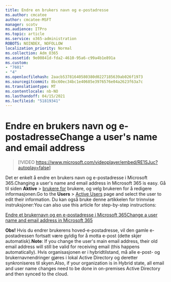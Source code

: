 ```yaml
---
title: Endre en brukers navn og e-postadresse
ms.author: cmcatee
author: cmcatee-MSFT
manager: scotv
ms.audience: ITPro
ms.topic: article
ms.service: o365-administration
ROBOTS: NOINDEX, NOFOLLOW
localization_priority: Normal
ms.collection: Adm_O365
ms.assetid: 9e00841d-fda2-4610-95a6-c99a4b1e891a
ms.custom:
- "7601"
- "4"
ms.openlocfilehash: 2aacb53781640580380d0227185639ab026f1973
ms.sourcegitcommit: 8bc60ec34bc1e40685e3976576e04a2623f63a7c
ms.translationtype: MT
ms.contentlocale: nb-NO
ms.lasthandoff: 04/15/2021
ms.locfileid: "51819341"
---
```

# <a name="change-a-users-name-and-email-address"></a><span data-ttu-id="71887-102">Endre en brukers navn og e-postadresse</span><span class="sxs-lookup"><span data-stu-id="71887-102">Change a user's name and email address</span></span>

> [!VIDEO https://www.microsoft.com/videoplayer/embed/RE1SJuc?autoplay=false]

<span data-ttu-id="71887-103">Det er enkelt å endre en brukers navn og e-postadresse i Microsoft 365.</span><span class="sxs-lookup"><span data-stu-id="71887-103">Changing a user's name and email address in Microsoft 365 is easy.</span></span> <span data-ttu-id="71887-104">Gå til siden **Aktive** \> [brukere for](https://go.microsoft.com/fwlink/p/?linkid=834822) brukere, og velg brukeren for å redigere informasjonen.</span><span class="sxs-lookup"><span data-stu-id="71887-104">Go to the **Users** \> [Active Users](https://go.microsoft.com/fwlink/p/?linkid=834822) page and select the user to edit their information.</span></span> <span data-ttu-id="71887-105">Du kan også bruke denne artikkelen for trinnvise instruksjoner:</span><span class="sxs-lookup"><span data-stu-id="71887-105">You can also use this article for step-by-step instructions:</span></span>
  
[<span data-ttu-id="71887-106">Endre et brukernavn og en e-postadresse i Microsoft 365</span><span class="sxs-lookup"><span data-stu-id="71887-106">Change a user name and email address in Microsoft 365</span></span>](https://docs.microsoft.com/microsoft-365/admin/add-users/change-a-user-name-and-email-address)
  
 <span data-ttu-id="71887-107">**Obs!** Hvis du endrer brukerens hoved-e-postadresse, vil den gamle e-postadressen fortsatt være gyldig for å motta e-post (dette skjer automatisk).</span><span class="sxs-lookup"><span data-stu-id="71887-107">**Note**: If you change the user's main email address, their old email address will still be valid for receiving email (this happens automatically).</span></span> <span data-ttu-id="71887-108">Hvis organisasjonen er i hybridtilstand, må alle e-post- og brukernavnendringer gjøres i lokal Active Directory og deretter synkroniseres til skyen.</span><span class="sxs-lookup"><span data-stu-id="71887-108">Also, if your organization is in Hybrid state, all email and user name changes need to be done in on-premises Active Directory and then synced to the cloud.</span></span>